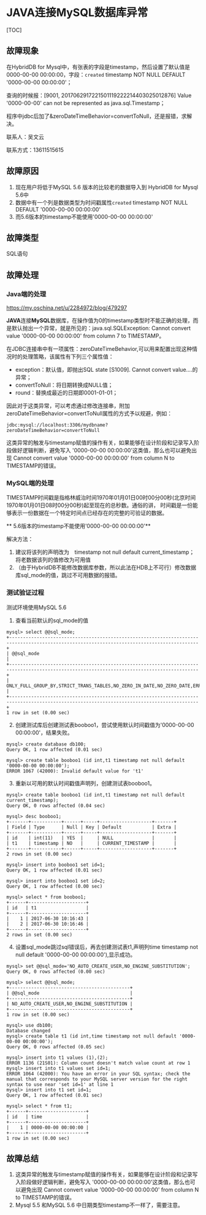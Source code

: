 # **JAVA**连接**MySQL**数据库异常

[TOC]



## 故障现象

在HybridDB for Mysql中，有张表的字段是timestamp，然后设置了默认值是 0000-00-00 00:00:00，字段：`created` timestamp NOT NULL DEFAULT '0000-00-00 00:00:00'；

查询的时候报：[9001, 2017062917221501119222214403025012876] Value '0000-00-00' can not be represented as java.sql.Timestamp；

程序中jdbc后加了&zeroDateTimeBehavior=convertToNull，还是报错，求解决。

联系人：吴文云

联系方式：13611515615

## 故障原因

1. 现在用户将低于MySQL 5.6 版本的比较老的数据导入到 HybridDB for Mysql 5.6中
2. 数据中有一个列是数据类型为时间戳属性`created` timestamp NOT NULL DEFAULT '0000-00-00 00:00:00'
3. 而5.6版本的timestamp不能使用'0000-00-00 00:00:00'

## 故障类型

SQL语句

## 故障处理

### Java端的处理

https://my.oschina.net/u/2284972/blog/479297

**JAVA**连接**MySQL**数据库，在操作值为0的timestamp类型时不能正确的处理，而是默认抛出一个异常，就是所见的：java.sql.SQLException: Cannot convert value '0000-00-00 00:00:00' from column 7 to TIMESTAMP。

在JDBC连接串中有一项属性：zeroDateTimeBehavior,可以用来配置出现这种情况时的处理策略，该属性有下列三个属性值：

* exception：默认值，即抛出SQL state [S1009]. Cannot convert value....的异常；
* convertToNull：将日期转换成NULL值；
* round：替换成最近的日期即0001-01-01；

因此对于这类异常，可以考虑通过修改连接串，附加zeroDateTimeBehavior=convertToNull属性的方式予以规避，例如：

`jdbc:mysql://localhost:3306/mydbname?zeroDateTimeBehavior=convertToNull`


这类异常的触发与timestamp赋值的操作有关，如果能够在设计阶段和记录写入阶段做好逻辑判断，避免写入 '0000-00-00 00:00:00'这类值，那么也可以避免出现 Cannot convert value '0000-00-00 00:00:00' from column N to TIMESTAMP的错误。

### MySQL端的处理

TIMESTAMP时间戳是指格林威治时间1970年01月01日00时00分00秒(北京时间1970年01月01日08时00分00秒)起至现在的总秒数。通俗的讲， 时间戳是一份能够表示一份数据在一个特定时间点已经存在的完整的可验证的数据。  

** 5.6版本的timestamp不能使用'0000-00-00 00:00:00'**

解决方法：

1. 建议将该列的声明改为　timestamp not null default current_timestamp；将老数据该列的值修改为可用值
2. （由于HybridDB不能修改数据库参数，所以此法在HDB上不可行）修改数据库sql_mode的值，跳过不可用数据的报错。


### 测试验证过程

测试环境使用MySQL 5.6

1. 查看当前默认的sql_mode的值
```shell
mysql> select @@sql_mode;
+-------------------------------------------------------------------------------------------------------------------------------------------+
| @@sql_mode                                                                                                                                |
+-------------------------------------------------------------------------------------------------------------------------------------------+
| ONLY_FULL_GROUP_BY,STRICT_TRANS_TABLES,NO_ZERO_IN_DATE,NO_ZERO_DATE,ERROR_FOR_DIVISION_BY_ZERO,NO_AUTO_CREATE_USER,NO_ENGINE_SUBSTITUTION |
+-------------------------------------------------------------------------------------------------------------------------------------------+
1 row in set (0.00 sec)
```

2. 创建测试库后创建测试表booboo1，尝试使用默认时间戳值为'0000-00-00 00:00:00'，结果失败。
```shell
mysql> create database db100;
Query OK, 1 row affected (0.01 sec)

mysql> create table booboo1 (id int,t1 timestamp not null default '0000-00-00 00:00:00');
ERROR 1067 (42000): Invalid default value for 't1'
```

3. 重新以可用的默认时间戳值声明列，创建测试表booboo1。
```shell
mysql> create table booboo1 (id int,t1 timestamp not null default current_timestamp);
Query OK, 0 rows affected (0.04 sec)

mysql> desc booboo1;
+-------+-----------+------+-----+-------------------+-------+
| Field | Type      | Null | Key | Default           | Extra |
+-------+-----------+------+-----+-------------------+-------+
| id    | int(11)   | YES  |     | NULL              |       |
| t1    | timestamp | NO   |     | CURRENT_TIMESTAMP |       |
+-------+-----------+------+-----+-------------------+-------+
2 rows in set (0.00 sec)

mysql> insert into booboo1 set id=1;
Query OK, 1 row affected (0.01 sec)

mysql> insert into booboo1 set id=2;
Query OK, 1 row affected (0.00 sec)

mysql> select * from booboo1;
+------+---------------------+
| id   | t1                  |
+------+---------------------+
|    1 | 2017-06-30 10:16:43 |
|    2 | 2017-06-30 10:16:46 |
+------+---------------------+
2 rows in set (0.00 sec)
```

4. 设置sql_mode跳过sql错误后，再去创建测试表t1,声明列time timestamp not null default '0000-00-00 00:00:00'),显示成功。
```shell
mysql> set @@sql_mode='NO_AUTO_CREATE_USER,NO_ENGINE_SUBSTITUTION';
Query OK, 0 rows affected (0.00 sec)

mysql> select @@sql_mode;
+--------------------------------------------+
| @@sql_mode                                 |
+--------------------------------------------+
| NO_AUTO_CREATE_USER,NO_ENGINE_SUBSTITUTION |
+--------------------------------------------+
1 row in set (0.00 sec)

mysql> use db100;
Database changed
mysql> create table t1 (id int,time timestamp not null default '0000-00-00 00:00:00');
Query OK, 0 rows affected (0.05 sec)

mysql> insert into t1 values (1),(2);
ERROR 1136 (21S01): Column count doesn't match value count at row 1
mysql> insert into t1 values set id=1;
ERROR 1064 (42000): You have an error in your SQL syntax; check the manual that corresponds to your MySQL server version for the right syntax to use near 'set id=1' at line 1
mysql> insert into t1 set id=1;
Query OK, 1 row affected (0.01 sec)

mysql> select * from t1;
+------+---------------------+
| id   | time                |
+------+---------------------+
|    1 | 0000-00-00 00:00:00 |
+------+---------------------+
1 row in set (0.00 sec)
```

## 故障总结

1. 这类异常的触发与timestamp赋值的操作有关，如果能够在设计阶段和记录写入阶段做好逻辑判断，避免写入 '0000-00-00 00:00:00'这类值，那么也可以避免出现 Cannot convert value '0000-00-00 00:00:00' from column N to TIMESTAMP的错误。
2. Mysql 5.5 和MySQL 5.6 中日期类型timestamp不一样了，需要注意。

